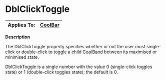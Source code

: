 




<h1 class="heading"><span class="name">DblClickToggle</span></h1>

| Applies To: | [CoolBar](../a-z/coolbar.md) |
| --- | ---  |


**Description**


The DblClickToggle property specifies whether or not the user must single-click or double-click to toggle a child [CoolBand](../a-z/coolband.md) between its maximised or minimised state.


DblClickToggle is a single number with the value 0 (single-click toggles state) or 1 (double-click toggles state); the default is 0.



